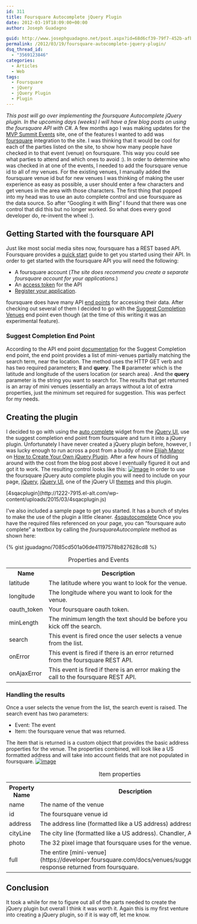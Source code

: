```yaml
---
id: 311
title: Foursquare Autocomplete jQuery Plugin
date: 2012-03-19T18:09:00+00:00
author: Joseph Guadagno

guid: http://www.josephguadagno.net/post.aspx?id=68d6cf39-79f7-452b-afb5-23042da75abe
permalink: /2012/03/19/foursquare-autocomplete-jquery-plugin/
dsq_thread_id:
  - "3569123846"
categories:
  - Articles
  - Web
tags:
  - Foursquare
  - jQuery
  - jQuery Plugin
  - Plugin
---
```

_This post will go over implementing the foursquare Autocomplete jQuery plugin. In the upcoming days (weeks) I will have a few blog posts on using the foursquare API with C#._ A few months ago I was making updates for the [MVP Summit Events](http://www.mvpsummitevents.info "MVP Summit Events") site, one of the features I wanted to add was [foursquare](http://www.foursquare.com) integration to the site. I was thinking that it would be cool for each of the parties listed on the site, to show how many people have checked in to that event (venue) on foursquare. This way you could see what parties to attend and which ones to avoid :). In order to determine who was checked in at one of the events, I needed to add the foursquare venue id to all of my venues. For the existing venues, I manually added the foursquare venue id but for new venues I was thinking of making the user experience as easy as possible, a user should enter a few characters and get venues in the area with those characters. The first thing that popped into my head was to use an auto complete control and use foursquare as the data source. So after “Googling it with Bing” I found that there was one control that did this but no longer worked. So what does every good developer do, re-invent the wheel :).

## Getting Started with the foursquare API

Just like most social media sites now, foursquare has a REST based API. Foursquare provides a [quick start](https://developer.foursquare.com/overview/) guide to get you started using their API. In order to get started with the foursquare API you will need the following:

* A foursquare account (_The site does recommend you create a separate foursquare account for your applications._)
* An [access token](https://developer.foursquare.com/overview/auth) for the API
* [Register your application](https://foursquare.com/oauth).

foursquare does have many API [end points](https://developer.foursquare.com/docs/) for accessing their data. After checking out several of them I decided to go with the [Suggest Completion Venues](https://developer.foursquare.com/docs/venues/suggestcompletion) end point even though (at the time of this writing it was an experimental feature).

### Suggest Completion End Point

According to the API end point [documentation](https://developer.foursquare.com/docs/venues/suggestcompletion) for the Suggest Completion end point, the end point provides a list of mini-venues partially matching the search term, near the location. The method uses the HTTP GET verb and has two required parameters; **ll** and **query**. The **ll** parameter which is the latitude and longitude of the users location (or search area) . And the **query** parameter is the string you want to search for. The results that get returned is an array of mini venues (essentially an arrays without a lot of extra properties, just the minimum set required for suggestion. This was perfect for my needs.

## Creating the plugin

I decided to go with using the [auto complete](http://jqueryui.com/demos/autocomplete/) widget from the [jQuery UI](http://jqueryui.com/), use the suggest completion end point from foursquare and turn it into a jQuery plugin. Unfortunately I have never created a jQuery plugin before, however, I was lucky enough to run across a post from a buddy of mine [Elijah Manor](http://elijahmanor.com/) on [How to Create Your Own jQuery Plugin](http://msdn.microsoft.com/en-us/scriptjunkie/ff608209). After a few hours of fiddling around with the cost from the blog post above I eventually figured it out and got it to work. The resulting control looks like this: [![image](http://1222-7915.el-alt.com/wp-content/uploads/2015/03/image_thumb_7.png "image")](http://1222-7915.el-alt.com/wp-content/uploads/2015/03/image_8.png) In order to use the foursquare jQuery auto complete plugin you will need to include on your page, [jQuery](http://docs.jquery.com/Downloading_jQuery), [jQuery UI](http://jqueryui.com/download), one of the jQuery UI [themes](http://jqueryui.com/themeroller/) and this plugin.

<div id="scid:F60BB8FA-6F02-4999-8F5E-9DD4E92C4DA7:a480c807-99ec-4f13-a8d1-d5f84cd5d1b4" class="wlWriterEditableSmartContent" style="margin: 0px; display: inline; float: none; padding: 0px;">

<div>[4sqacplugin](http://1222-7915.el-alt.com/wp-content/uploads/2015/03/4sqacplugin.js)</div>

</div>

I’ve also included a sample page to get you started. It has a bunch of styles to make the use of the plugin a little cleaner. [4sqautocomplete](http://1222-7915.el-alt.com/wp-content/uploads/2015/03/4sqautocomplete.html) Once you have the required files referenced on your page, you can “foursquare auto complete” a textbox by calling the _foursquareAutocomplete_ method as shown here: 

{% gist jguadagno/7085cd501a06de41197578b827628cd8 %}

<table class="table table-striped"><caption>Properties and Events</caption>

<tbody>

<tr>

<th abbr="Name">Name</th>

<th scope="col" abbr="Description">Description</th>

</tr>

<tr>

<td>latitude</td>

<td>The latitude where you want to look for the venue.</td>

</tr>

<tr>

<td>longitude</td>

<td class="alt">The longitude where you want to look for the venue.</td>

</tr>

<tr>

<td>oauth_token</td>

<td>Your foursquare oauth token.</td>

</tr>

<tr>

<td>minLength</td>

<td class="alt">The minimum length the text should be before you kick off the search.</td>

</tr>

<tr>

<td>search</td>

<td>This event is fired once the user selects a venue from the list.</td>

</tr>

<tr>

<td>onError</td>

<td class="alt">This event is fired if there is an error returned from the foursquare REST API.</td>

</tr>

<tr>

<td>onAjaxError</td>

<td>This event is fired if there is an error making the call to the foursquare REST API.</td>

</tr>

</tbody>

</table>

### Handling the results

Once a user selects the venue from the list, the search event is raised. The search event has two parameters:

* Event: The event
* Item: the foursquare venue that was returned.

The item that is returned is a custom object that provides the basic address properties for the venue. The properties combined, will look like a US formatted address and will take into account fields that are not populated in foursquare. [![image](http://1222-7915.el-alt.com/wp-content/uploads/2015/03/image_thumb_8.png "image")](http://1222-7915.el-alt.com/wp-content/uploads/2015/03/image_9.png)

<table class="table table-striped"><caption>Item properties</caption>

<tbody>

<tr>

<th scope="col" abbr="Property Name">Property Name</th>

<th scope="col" abbr="Description">Description</th>

</tr>

<tr>

<td>name</td>

<td>The name of the venue</td>

</tr>

<tr>

<td>id</td>

<td class="alt">The foursquare venue id</td>

</tr>

<tr>

<td>address</td>

<td>The address line (formatted like a US address) address1, address2</td>

</tr>

<tr>

<td>cityLine</td>

<td class="alt">The city line (formatted like a US address). Chandler, AZ 85286</td>

</tr>

<tr>

<td>photo</td>

<td>The 32 pixel image that foursquare uses for the venue.</td>

</tr>

<tr>

<td>full</td>

<td class="alt">The entire [mini-venue](https://developer.foursquare.com/docs/venues/suggestcompletion) response returned from foursquare.</td>

</tr>

</tbody>

</table>

## Conclusion

It took a while for me to figure out all of the parts needed to create the jQuery plugin but overall I think it was worth it. Again this is my first venture into creating a jQuery plugin, so if it is way off, let me know.
